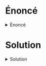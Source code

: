 # Énoncé

<details><summary>Énoncé</summary>
Pirate Osint 3

**Pts : 50**

What is the vessel's MMSI number?

Indicator format: acdfCTF{10007894}

</details>

# Solution
<details><summary>Solution</summary>
We undertook a Google search to identify the MMSI number of the MS Treasurer.
This investigation quickly led us to a relevant result, accessible directly on the website: https://www.vesselfinder.com/vessels/details/269057377.

<img src='https://github.com/parfaittolefo/Cyberlympics-CTF-Qualif-2023/blob/main/img/Capture%20d%E2%80%99%C3%A9cran%20du%202023-09-25%2004-15-12.png'>
<img src='https://github.com/parfaittolefo/Cyberlympics-CTF-Qualif-2023/blob/main/img/Capture%20d%E2%80%99%C3%A9cran%20du%202023-09-25%2004-16-06.png'>
 
 **DRAPEAU :** _acdfCTF{269057377}_
</details>
